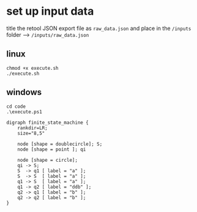 # set up input data
title the retool JSON export file as `raw_data.json` and place in the `/inputs` folder
--> `/inputs/raw_data.json`


## linux
```
chmod +x execute.sh
./execute.sh
```

## windows
```
cd code
.\execute.ps1
```

```graphviz
digraph finite_state_machine {
    rankdir=LR;
    size="8,5"

    node [shape = doublecircle]; S;
    node [shape = point ]; qi

    node [shape = circle];
    qi -> S;
    S  -> q1 [ label = "a" ];
    S  -> S  [ label = "a" ];
    q1 -> S  [ label = "a" ];
    q1 -> q2 [ label = "ddb" ];
    q2 -> q1 [ label = "b" ];
    q2 -> q2 [ label = "b" ];
}
```